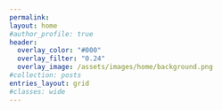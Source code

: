 ```yaml
---
permalink:
layout: home
#author_profile: true
header:
  overlay_color: "#000"
  overlay_filter: "0.24"
  overlay_image: /assets/images/home/background.png
#collection: posts
entries_layout: grid
#classes: wide
---
```

